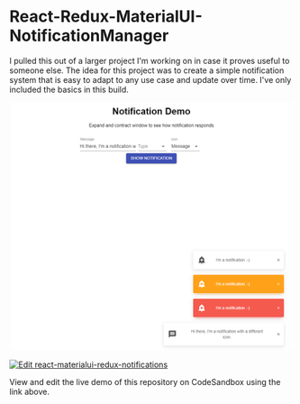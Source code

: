 # React-Redux-MaterialUI-NotificationManager
I pulled this out of a larger project I'm working on in case it proves useful to someone else. The idea for this project was to create a simple notification system that is easy to adapt to any use case and update over time. I've only included the basics in this build.

<p align="center">
<img src="/notificationDemo.png" alt="drawing" width="500px"/>
<p>

[![Edit react-materialui-redux-notifications](https://codesandbox.io/static/img/play-codesandbox.svg)](https://codesandbox.io/s/github/SudoSandwichX/React-Redux-MaterialUI-NotificationManager/tree/master/?view=preview)

View and edit the live demo of this repository on CodeSandbox using the link above.

